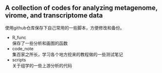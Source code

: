 ## A collection of codes for analyzing metagenome, virome, and transcriptome data    
使用github仓库保存下自己常用的一些脚本，方便修改和备份。
- R_func  
保存了一些分析和画图的函数
- code_note  
集百家之所长，学习各个地方挖来的教程做的一些测试笔记
- scripts  
关于组学的一些上游分析的代码
